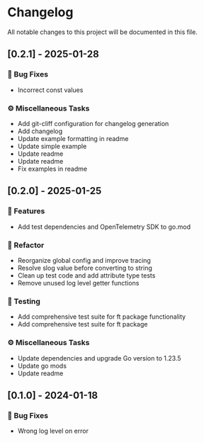# Changelog

All notable changes to this project will be documented in this file.

## [0.2.1] - 2025-01-28

### 🐛 Bug Fixes

- Incorrect const values

### ⚙️ Miscellaneous Tasks

- Add git-cliff configuration for changelog generation
- Add changelog
- Update example formatting in readme
- Update simple example
- Update readme
- Update readme
- Fix examples in readme

## [0.2.0] - 2025-01-25

### 🚀 Features

- Add test dependencies and OpenTelemetry SDK to go.mod

### 🚜 Refactor

- Reorganize global config and improve tracing
- Resolve slog value before converting to string
- Clean up test code and add attribute type tests
- Remove unused log level getter functions

### 🧪 Testing

- Add comprehensive test suite for ft package functionality
- Add comprehensive test suite for ft package

### ⚙️ Miscellaneous Tasks

- Update dependencies and upgrade Go version to 1.23.5
- Update go mods
- Update readme

## [0.1.0] - 2024-01-18

### 🐛 Bug Fixes

- Wrong log level on error

<!-- generated by git-cliff -->
